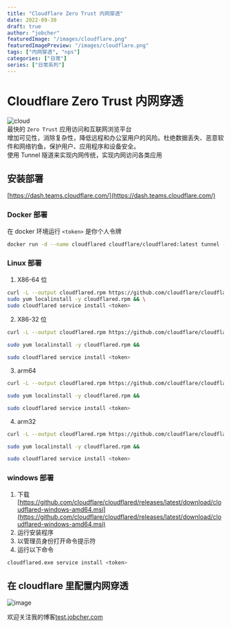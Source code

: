 ```yaml
---
title: "Cloudflare Zero Trust 内网穿透"
date: 2022-09-30
draft: true
author: "jobcher"
featuredImage: "/images/cloudflare.png"
featuredImagePreview: "/images/cloudflare.png"
tags: ["内网穿透", "nps"]
categories: ["日常"]
series: ["日常系列"]
---
```


# Cloudflare Zero Trust 内网穿透

![cloud](/images/cloudflare.png)  
最快的 `Zero Trust` 应用访问和互联网浏览平台  
增加可见性，消除复杂性，降低远程和办公室用户的风险。杜绝数据丢失、恶意软件和网络钓鱼，保护用户、应用程序和设备安全。  
使用 Tunnel 隧道来实现内网传统，实现内网访问各类应用

## 安装部署

[https://dash.teams.cloudflare.com/](https://dash.teams.cloudflare.com/)

### Docker 部署

在 docker 环境运行 `<token>` 是你个人令牌

```sh
docker run -d --name cloudflared cloudflare/cloudflared:latest tunnel --no-autoupdate run --token <token>
```

### Linux 部署

1. X86-64 位

```sh
curl -L --output cloudflared.rpm https://github.com/cloudflare/cloudflared/releases/latest/download/cloudflared-linux-x86_64.rpm && \
sudo yum localinstall -y cloudflared.rpm && \
sudo cloudflared service install <token>

```

2. X86-32 位

```sh
curl -L --output cloudflared.rpm https://github.com/cloudflare/cloudflared/releases/latest/download/cloudflared-linux-386.rpm &&

sudo yum localinstall -y cloudflared.rpm &&

sudo cloudflared service install <token>
```

3. arm64

```sh
curl -L --output cloudflared.rpm https://github.com/cloudflare/cloudflared/releases/latest/download/cloudflared-linux-aarch64.rpm &&

sudo yum localinstall -y cloudflared.rpm &&

sudo cloudflared service install <token>

```

4. arm32

```sh
curl -L --output cloudflared.rpm https://github.com/cloudflare/cloudflared/releases/latest/download/cloudflared-linux-arm.rpm &&

sudo yum localinstall -y cloudflared.rpm &&

sudo cloudflared service install <token>
```

### windows 部署

1. 下载 [https://github.com/cloudflare/cloudflared/releases/latest/download/cloudflared-windows-amd64.msi](https://github.com/cloudflare/cloudflared/releases/latest/download/cloudflared-windows-amd64.msi)
2. 运行安装程序
3. 以管理员身份打开命令提示符
4. 运行以下命令

```sh
cloudflared.exe service install <token>
```

## 在 cloudflare 里配置内网穿透

![image](/images/cloudflare2.png)

欢迎关注我的博客[test.jobcher.com](https://test.jobcher.com/)
